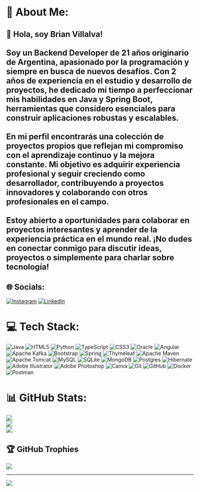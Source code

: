 # 💫 About Me:
## 👋 Hola, soy Brian Villalva!<br><br>Soy un **Backend Developer** de 21 años originario de Argentina, apasionado por la programación y siempre en busca de nuevos desafíos. Con 2 años de experiencia en el estudio y desarrollo de proyectos, he dedicado mi tiempo a perfeccionar mis habilidades en **Java** y **Spring Boot**, herramientas que considero esenciales para construir aplicaciones robustas y escalables.<br><br>En mi perfil encontrarás una colección de proyectos propios que reflejan mi compromiso con el aprendizaje continuo y la mejora constante. Mi objetivo es adquirir experiencia profesional y seguir creciendo como desarrollador, contribuyendo a proyectos innovadores y colaborando con otros profesionales en el campo.<br><br>Estoy abierto a oportunidades para colaborar en proyectos interesantes y aprender de la experiencia práctica en el mundo real. ¡No dudes en conectar conmigo para discutir ideas, proyectos o simplemente para charlar sobre tecnología!<br>


## 🌐 Socials:
[![Instagram](https://img.shields.io/badge/Instagram-%23E4405F.svg?logo=Instagram&logoColor=white)](https://instagram.com/Briann_villalva) [![LinkedIn](https://img.shields.io/badge/LinkedIn-%230077B5.svg?logo=linkedin&logoColor=white)](www.linkedin.com/in/brian-villalva-76b822238) 

# 💻 Tech Stack:
![Java](https://img.shields.io/badge/java-%23ED8B00.svg?style=flat&logo=openjdk&logoColor=white) ![HTML5](https://img.shields.io/badge/html5-%23E34F26.svg?style=flat&logo=html5&logoColor=white) ![Python](https://img.shields.io/badge/python-3670A0?style=flat&logo=python&logoColor=ffdd54) ![TypeScript](https://img.shields.io/badge/typescript-%23007ACC.svg?style=flat&logo=typescript&logoColor=white) ![CSS3](https://img.shields.io/badge/css3-%231572B6.svg?style=flat&logo=css3&logoColor=white) ![Oracle](https://img.shields.io/badge/Oracle-F80000?style=flat&logo=oracle&logoColor=white) ![Angular](https://img.shields.io/badge/angular-%23DD0031.svg?style=flat&logo=angular&logoColor=white) ![Apache Kafka](https://img.shields.io/badge/Apache%20Kafka-000?style=flat&logo=apachekafka) ![Bootstrap](https://img.shields.io/badge/bootstrap-%238511FA.svg?style=flat&logo=bootstrap&logoColor=white) ![Spring](https://img.shields.io/badge/spring-%236DB33F.svg?style=flat&logo=spring&logoColor=white) ![Thymeleaf](https://img.shields.io/badge/Thymeleaf-%23005C0F.svg?style=flat&logo=Thymeleaf&logoColor=white) ![Apache Maven](https://img.shields.io/badge/Apache%20Maven-C71A36?style=flat&logo=Apache%20Maven&logoColor=white) ![Apache Tomcat](https://img.shields.io/badge/apache%20tomcat-%23F8DC75.svg?style=flat&logo=apache-tomcat&logoColor=black) ![MySQL](https://img.shields.io/badge/mysql-4479A1.svg?style=flat&logo=mysql&logoColor=white) ![SQLite](https://img.shields.io/badge/sqlite-%2307405e.svg?style=flat&logo=sqlite&logoColor=white) ![MongoDB](https://img.shields.io/badge/MongoDB-%234ea94b.svg?style=flat&logo=mongodb&logoColor=white) ![Postgres](https://img.shields.io/badge/postgres-%23316192.svg?style=flat&logo=postgresql&logoColor=white) ![Hibernate](https://img.shields.io/badge/Hibernate-59666C?style=flat&logo=Hibernate&logoColor=white) ![Adobe Illustrator](https://img.shields.io/badge/adobe%20illustrator-%23FF9A00.svg?style=flat&logo=adobe%20illustrator&logoColor=white) ![Adobe Photoshop](https://img.shields.io/badge/adobe%20photoshop-%2331A8FF.svg?style=flat&logo=adobe%20photoshop&logoColor=white) ![Canva](https://img.shields.io/badge/Canva-%2300C4CC.svg?style=flat&logo=Canva&logoColor=white) ![Git](https://img.shields.io/badge/git-%23F05033.svg?style=flat&logo=git&logoColor=white) ![GitHub](https://img.shields.io/badge/github-%23121011.svg?style=flat&logo=github&logoColor=white) ![Docker](https://img.shields.io/badge/docker-%230db7ed.svg?style=flat&logo=docker&logoColor=white) ![Postman](https://img.shields.io/badge/Postman-FF6C37?style=flat&logo=postman&logoColor=white)
# 📊 GitHub Stats:
![](https://github-readme-stats.vercel.app/api?username=BrianVill&theme=nightowl&hide_border=false&include_all_commits=false&count_private=false)<br/>
![](https://github-readme-streak-stats.herokuapp.com/?user=BrianVill&theme=nightowl&hide_border=false)<br/>
![](https://github-readme-stats.vercel.app/api/top-langs/?username=BrianVill&theme=nightowl&hide_border=false&include_all_commits=false&count_private=false&layout=compact)

## 🏆 GitHub Trophies
![](https://github-profile-trophy.vercel.app/?username=BrianVill&theme=tokyonight&no-frame=false&no-bg=false&margin-w=4)

---
[![](https://visitcount.itsvg.in/api?id=BrianVill&icon=0&color=0)](https://visitcount.itsvg.in)

<!-- Proudly created with GPRM ( https://gprm.itsvg.in ) -->

